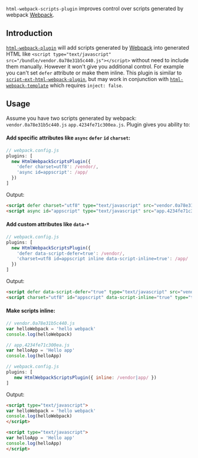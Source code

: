 `html-webpack-scripts-plugin` improves control over scripts generated by webpack [Webpack](https://webpack.js.org/).

## Introduction
[`html-webpack-plugin`](https://www.npmjs.com/package/html-webpack-plugin) will add scripts generated by [Webpack](https://webpack.js.org/) into generated HTML like `<script type="text/javascript" src="/bundle/vendor.0a78e31b5c440.js"></script>`  without need to include them manually. However it won't give you additional control. For example you can't set `defer` attribute or make them inline.
This plugin is similar to [`script-ext-html-webpack-plugin`](https://www.npmjs.com/package/script-ext-html-webpack-plugin), but may work in conjunction with [`html-webpack-template`](https://www.npmjs.com/package/html-webpack-template) which requires `inject: false`. 

Usage
----------------------

Assume you have two scripts generated by webpack: `vendor.0a78e31b5c440.js` `app.4234fe71c300ea.js`. Plugin gives you ability to:

#### Add specific attributes like `async` `defer` `id` `charset`:
```js
// webpack.config.js
plugins: [
  new HtmlWebpackScriptsPlugin({
    'defer charset=utf8': /vendor/,
    'async id=appscript': /app/
  })
]
```
Output:
```html
<script defer charset="utf8" type="text/javascript" src="vendor.0a78e31b5c440.js"></script>
<script async id="appscript" type="text/javascript" src="app.4234fe71c300ea.js"></script>
```

#### Add custom attributes like `data-*`
```js
// webpack.config.js
plugins: [
  new HtmlWebpackScriptsPlugin({
    'defer data-script-defer=true': /vendor/, 
    'charset=utf8 id=appscript inline data-script-inline=true': /app/
  })
]
```
Output:
```html
<script defer data-script-defer="true" type="text/javascript" src="vendor.0a78e31b5c440.js"></script>
<script charset="utf8" id="appscript" data-script-inline="true" type="text/javascript"> /* Content of app.4234fe71c300ea.js */ </script>
```

#### Make scripts inline:
```js
// vendor.0a78e31b5c440.js
var helloWebpack = 'hello webpack'
console.log(helloWebpack)
```
```js
// app.4234fe71c300ea.js
var helloApp = 'Hello app'
console.log(helloApp)
```
```js
// webpack.config.js
plugins: [
   new HtmlWebpackScriptsPlugin({ inline: /vendor|app/ })
]
```
Output:
```html
<script type="text/javascript">
var helloWebpack = 'hello webpack'
console.log(helloWebpack)
</script>

<script type="text/javascript">
var helloApp = 'Hello app'
console.log(helloApp)
</script>
```
